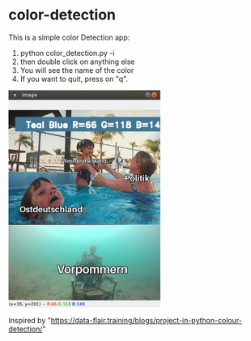 # color-detection

This is a simple color Detection app:

1. python color_detection.py -i <here your desired image>
2. then double click on anything else
3. You will see the name of the color
4. If you want to quit, press on "q".
  
  
 <img src="Screenshots/image1.png" width="300"> 
  
  
  
  
 Inspired by "https://data-flair.training/blogs/project-in-python-colour-detection/"
